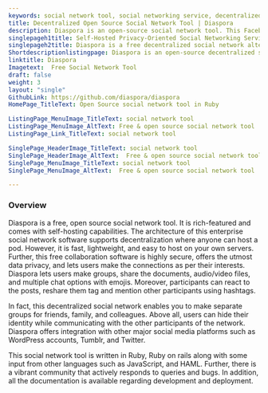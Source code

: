 ```yaml
---
keywords: social network tool, social networking service, decentralized social network, enterprise social network software, free collaboration software
title: Decentralized Open Source Social Network Tool | Diaspora
description: Diaspora is an open-source social network tool. This Facebook alternative offers support for media files, chat emojis, hashtags, reshare, mentions and more.
singlepageh1title: Self-Hosted Privacy-Oriented Social Networking Service
singlepageh2title: Diaspora is a free decentralized social network alternative to Facebook. It gives you control over data, social connections and rich communication features.
Shortdescriptionlistingpage: Diaspora is an open-source decentralized social network tool that supports integration with Twitter, Tumblr and offers powerful features such as data control, Mentions, Emojis, and more.
linktitle: Diaspora
Imagetext:  Free Social Network Tool
draft: false
weight: 3
layout: "single"
GithubLink: https://github.com/diaspora/diaspora
HomePage_TitleText: Open Source social network tool in Ruby

ListingPage_MenuImage_TitleText: social network tool
ListingPage_MenuImage_AltText: Free & open source social network tool
ListingPage_Link_TitleText: social network tool

SinglePage_HeaderImage_TitleText: social network tool
SinglePage_HeaderImage_AltText:  Free & open source social network tool
SinglePage_MenuImage_TitleText: social network tool
SinglePage_MenuImage_AltText:  Free & open source social network tool

---
```

### **Overview**

Diaspora is a free, open source social network tool. It is rich-featured and comes with self-hosting capabilities. The architecture of this enterprise social network software supports decentralization where anyone can host a pod. However, it is fast, lightweight, and easy to host on your own servers. Further, this free collaboration software is highly secure, offers the utmost data privacy, and lets users make the connections as per their interests. Diaspora lets users make groups, share the documents, audio/video files, and multiple chat options with emojis. Moreover, participants can react to the posts, reshare them tag and mention other participants using hashtags.

In fact, this decentralized social network enables you to make separate groups for friends, family, and colleagues. Above all, users can hide their identity while communicating with the other participants of the network. Diaspora offers integration with other major social media platforms such as WordPress accounts, Tumblr, and Twitter. 

This social network tool is written in Ruby, Ruby on rails along with some input from other languages such as JavaScript, and HAML. Further, there is a vibrant community that actively responds to queries and bugs. In addition, all the documentation is available regarding development and deployment. 
